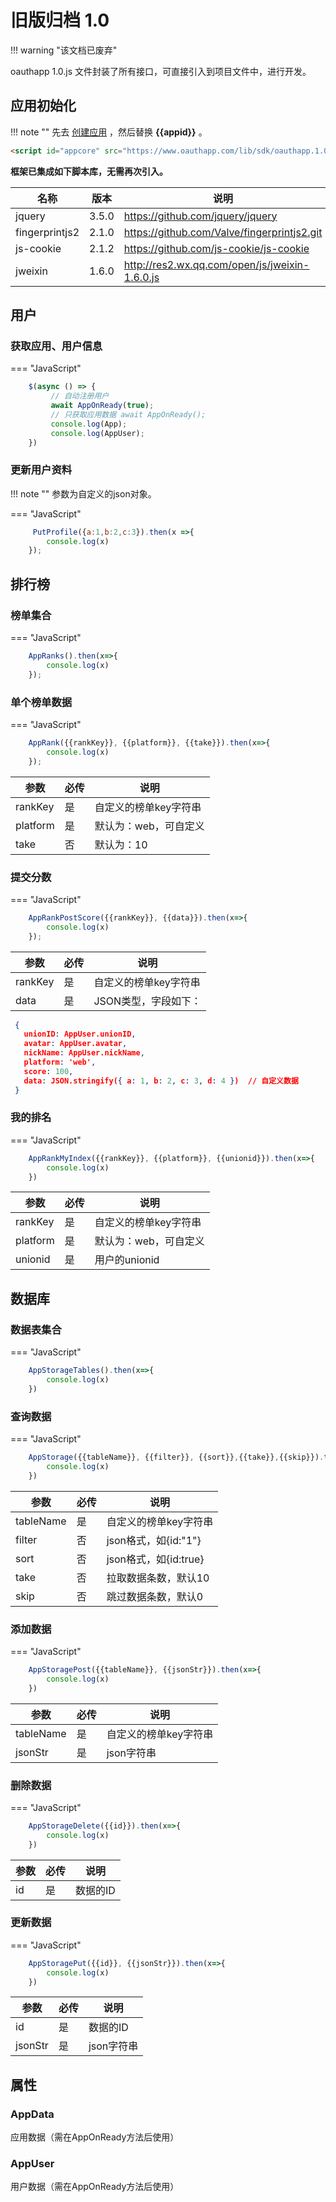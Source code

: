 # 旧版归档 1.0

!!! warning "该文档已废弃"

oauthapp 1.0.js 文件封装了所有接口，可直接引入到项目文件中，进行开发。



## 应用初始化

!!! note ""
    先去 [创建应用](https://www.oauthapp.com/tenant/index) ，然后替换 **{{appid}}** 。

``` HTML
<script id="appcore" src="https://www.oauthapp.com/lib/sdk/oauthapp.1.0.0.js" data-appid="{{appid}}"></script>
```


   
   
**框架已集成如下脚本库，无需再次引入。**

| 名称 | 版本 | 说明 |
| ----------- | ----------- | ----------- |
| jquery | 3.5.0 | https://github.com/jquery/jquery |
| fingerprintjs2 | 2.1.0 | https://github.com/Valve/fingerprintjs2.git |
| js-cookie | 2.1.2 | https://github.com/js-cookie/js-cookie |
| jweixin | 1.6.0 | http://res2.wx.qq.com/open/js/jweixin-1.6.0.js |

## 用户

### 获取应用、用户信息

=== "JavaScript"
``` JavaScript
    $(async () => {
         // 自动注册用户
         await AppOnReady(true);
         // 只获取应用数据 await AppOnReady();
         console.log(App);
         console.log(AppUser);
    })
```

### 更新用户资料

!!! note ""
    参数为自定义的json对象。

=== "JavaScript"
``` JavaScript
     PutProfile({a:1,b:2,c:3}).then(x =>{
        console.log(x)
    });
```

## 排行榜

### 榜单集合

=== "JavaScript"
``` JavaScript
    AppRanks().then(x=>{
        console.log(x)
    });
```

### 单个榜单数据

=== "JavaScript"
``` JavaScript
    AppRank({{rankKey}}, {{platform}}, {{take}}).then(x=>{
        console.log(x)
    });
```


| 参数 | 必传 | 说明 |
| ----------- | ----------- | ----------- |
| rankKey | 是 | 自定义的榜单key字符串 |
| platform | 是 | 默认为：web，可自定义 |
| take | 否 | 默认为：10 |

### 提交分数

=== "JavaScript"
``` JavaScript
    AppRankPostScore({{rankKey}}, {{data}}).then(x=>{
        console.log(x)
    });
```

| 参数 | 必传 | 说明 |
| ----------- | ----------- | ----------- |
| rankKey | 是 | 自定义的榜单key字符串 |
| data | 是 | JSON类型，字段如下： |

```json
 {
   unionID: AppUser.unionID,
   avatar: AppUser.avatar,
   nickName: AppUser.nickName,
   platform: 'web',
   score: 100,
   data: JSON.stringify({ a: 1, b: 2, c: 3, d: 4 })  // 自定义数据
 }
```



### 我的排名

=== "JavaScript"
``` JavaScript
    AppRankMyIndex({{rankKey}}, {{platform}}, {{unionid}}).then(x=>{
        console.log(x)
    })
```

| 参数 | 必传 | 说明 |
| ----------- | ----------- | ----------- |
| rankKey | 是 | 自定义的榜单key字符串 |
| platform | 是 | 默认为：web，可自定义 |
| unionid | 是 | 用户的unionid |

## 数据库

### 数据表集合

=== "JavaScript"
``` JavaScript
    AppStorageTables().then(x=>{
        console.log(x)
    })
```

### 查询数据

=== "JavaScript"
``` JavaScript
    AppStorage({{tableName}}, {{filter}}, {{sort}},{{take}},{{skip}}).then(x=>{
        console.log(x)
    })
```

| 参数 | 必传 | 说明 |
| ----------- | ----------- | ----------- |
| tableName | 是 | 自定义的榜单key字符串 |
| filter | 否 | json格式，如{id:"1"} |
| sort | 否 | json格式，如{id:true} |
| take | 否 | 拉取数据条数，默认10 |
| skip | 否 | 跳过数据条数，默认0 |


### 添加数据

=== "JavaScript"
``` JavaScript
    AppStoragePost({{tableName}}, {{jsonStr}}).then(x=>{
        console.log(x)
    })
```

| 参数 | 必传 | 说明 |
| ----------- | ----------- | ----------- |
| tableName | 是 | 自定义的榜单key字符串 |
| jsonStr | 是 | json字符串 |


### 删除数据

=== "JavaScript"
``` JavaScript
    AppStorageDelete({{id}}).then(x=>{
        console.log(x)
    })
```

| 参数 | 必传 | 说明 |
| ----------- | ----------- | ----------- |
| id | 是 | 数据的ID |

### 更新数据

=== "JavaScript"
``` JavaScript
    AppStoragePut({{id}}, {{jsonStr}}).then(x=>{
        console.log(x)
    })
```

| 参数 | 必传 | 说明 |
| ----------- | ----------- | ----------- |
| id | 是 | 数据的ID |
| jsonStr | 是 | json字符串 |

## 属性

### AppData

应用数据（需在AppOnReady方法后使用）

### AppUser

用户数据（需在AppOnReady方法后使用）